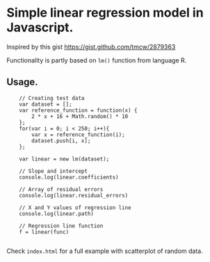 Simple linear regression model in Javascript.
=============================================

Inspired by this gist https://gist.github.com/tmcw/2879363

Functionality is partly based on `lm()` function from language R.

Usage.
------

```
	// Creating test data
    var dataset = [];
    var reference_function = function(x) {
        2 * x + 16 + Math.random() * 10
    };
    for(var i = 0; i < 250; i++){
        var x = reference_function(i);
        dataset.push[i, x];
    };

    var linear = new lm(dataset);

    // Slope and intercept
    console.log(linear.coefficients)

    // Array of residual errors
    console.log(linear.residual_errors)

    // X and Y values of regression line
    console.log(linear.path)

    // Regression line function
    f = linear(func)
    
```

Check `index.html` for a full example with scatterplot of random data.
